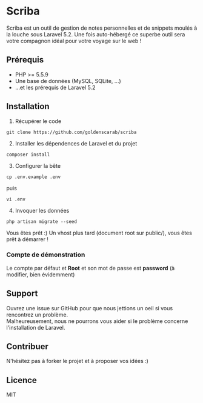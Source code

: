 # Scriba

Scriba est un outil de gestion de notes personnelles et de snippets moulés à la louche sous Laravel 5.2.
Une fois auto-hébergé ce superbe outil sera votre compagnon idéal pour votre voyage sur le web !

## Prérequis

- PHP >= 5.5.9
- Une base de données (MySQL, SQLite, ...)
- ...et les prérequis de Laravel 5.2

## Installation

1. Récupérer le code

`git clone https://github.com/goldenscarab/scriba`

2. Installer les dépendences de Laravel et du projet

`composer install`

3. Configurer la bête

`cp .env.example .env`  

puis

`vi .env`

4. Invoquer les données

`php artisan migrate --seed`

Vous êtes prêt :) 
Un vhost plus tard (document root sur public/), vous êtes prêt à démarrer !

### Compte de démonstration

Le compte par défaut et **Root** et son mot de passe est **password** (à modifier, bien évidemment)

## Support

Ouvrez une issue sur GitHub pour que nous jettions un oeil si vous rencontrez un problème.  
Malheureusement, nous ne pourrons vous aider si le problème concerne l'installation de Laravel.

## Contribuer

N'hésitez pas à forker le projet et à proposer vos idées :)

## Licence

MIT